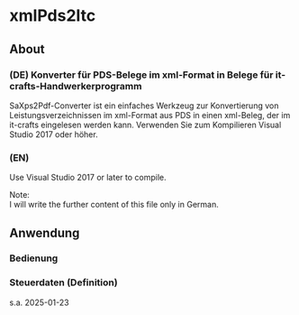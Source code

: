﻿# xmlPds2Itc

## About
### (DE) Konverter für PDS-Belege im xml-Format in Belege für it-crafts-Handwerkerprogramm
SaXps2Pdf-Converter ist ein einfaches Werkzeug zur Konvertierung von
Leistungsverzeichnissen im xml-Format aus PDS in einen xml-Beleg,
der im it-crafts eingelesen werden kann.
Verwenden Sie zum Kompilieren Visual Studio 2017 oder höher.
### (EN) 
Use Visual Studio 2017 or later to compile.  

Note:  
I will write the further content of this file only in German.

## Anwendung
### Bedienung

### Steuerdaten (Definition)
  

s.a. 2025-01-23
